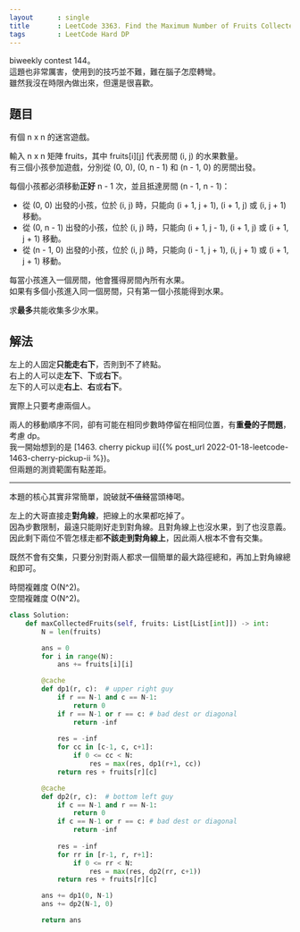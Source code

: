 ```yaml
---
layout      : single
title       : LeetCode 3363. Find the Maximum Number of Fruits Collected
tags        : LeetCode Hard DP
---
```

biweekly contest 144。  
這題也非常厲害，使用到的技巧並不難，難在腦子怎麼轉彎。  
雖然我沒在時限內做出來，但還是很喜歡。  

## 題目

有個 n x n 的迷宮遊戲。  

輸入 n x n 矩陣 fruits，其中 fruits[i][j] 代表房間 (i, j) 的水果數量。  
有三個小孩參加遊戲，分別從 (0, 0), (0, n - 1) 和 (n - 1, 0) 的房間出發。  

每個小孩都必須移動**正好** n - 1 次，並且抵達房間 (n - 1, n - 1)：  

- 從 (0, 0) 出發的小孩，位於 (i, j) 時，只能向 (i + 1, j + 1), (i + 1, j) 或 (i, j + 1) 移動。  
- 從 (0, n - 1) 出發的小孩，位於 (i, j) 時，只能向 (i + 1, j - 1), (i + 1, j) 或 (i + 1, j + 1) 移動。  
- 從 (n - 1, 0) 出發的小孩，位於 (i, j) 時，只能向 (i - 1, j + 1), (i, j + 1) 或 (i + 1, j + 1) 移動。  

每當小孩進入一個房間，他會獲得房間內所有水果。  
如果有多個小孩進入同一個房間，只有第一個小孩能得到水果。  

求**最多**共能收集多少水果。  

## 解法

左上的人固定**只能走右下**，否則到不了終點。  
右上的人可以走**左下**、**下**或**右下**。  
左下的人可以走**右上**、**右**或**右下**。  

實際上只要考慮兩個人。  

兩人的移動順序不同，卻有可能在相同步數時停留在相同位置，有**重疊的子問題**，考慮 dp。  
我一開始想到的是 [1463. cherry pickup ii]({% post_url 2022-01-18-leetcode-1463-cherry-pickup-ii %})。  
但兩題的測資範圍有點差距。  

---

本題的核心其實非常簡單，說破就~~不值錢~~當頭棒喝。  

左上的大哥直接走**對角線**，把線上的水果都吃掉了。  
因為步數限制，最遠只能剛好走到對角線。且對角線上也沒水果，到了也沒意義。因此剩下兩位不管怎樣走都**不該走到對角線上**，因此兩人根本不會有交集。  

既然不會有交集，只要分別對兩人都求一個簡單的最大路徑總和，再加上對角線總和即可。  

時間複雜度 O(N^2)。  
空間複雜度 O(N^2)。  

```python
class Solution:
    def maxCollectedFruits(self, fruits: List[List[int]]) -> int:
        N = len(fruits)

        ans = 0
        for i in range(N):
            ans += fruits[i][i]

        @cache
        def dp1(r, c):  # upper right guy
            if r == N-1 and c == N-1:
                return 0
            if r == N-1 or r == c: # bad dest or diagonal
                return -inf
                
            res = -inf
            for cc in [c-1, c, c+1]:
                if 0 <= cc < N:
                    res = max(res, dp1(r+1, cc))
            return res + fruits[r][c]

        @cache
        def dp2(r, c):  # bottom left guy
            if c == N-1 and r == N-1:
                return 0
            if c == N-1 or r == c: # bad dest or diagonal
                return -inf
                
            res = -inf
            for rr in [r-1, r, r+1]:
                if 0 <= rr < N:
                    res = max(res, dp2(rr, c+1))
            return res + fruits[r][c]

        ans += dp1(0, N-1)
        ans += dp2(N-1, 0)

        return ans
```
